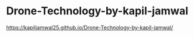 # Drone-Technology-by-kapil-jamwal
https://kapiljamwal25.github.io/Drone-Technology-by-kapil-jamwal/
